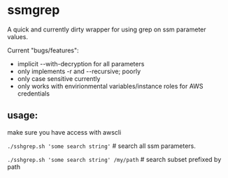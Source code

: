 # ssmgrep

A quick and currently dirty wrapper for using grep on ssm parameter values.

Current "bugs/features":

 - implicit --with-decryption for all parameters
 - only implements -r and --recursive; poorly
 - only case sensitive currently
 - only works with envirionmental variables/instance roles for AWS credentials


## usage:
make sure you have access with awscli

`./sshgrep.sh 'some search string'` # search all ssm parameters.

`./sshgrep.sh 'some search string' /my/path` # search subset prefixed by path
